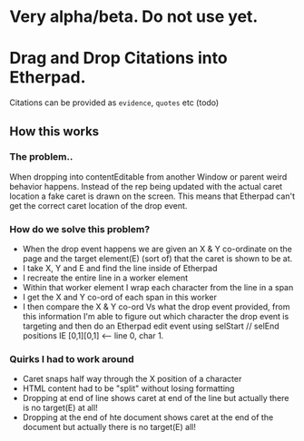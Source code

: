 # Very alpha/beta.  Do not use yet.

# Drag and Drop Citations into Etherpad.

Citations can be provided as ``evidence``, ``quotes`` etc (todo)

## How this works

### The problem..

When dropping into contentEditable from another Window or parent weird behavior happens.  Instead of the rep being updated with the actual caret location a fake caret is drawn on the screen.  This means that Etherpad can't get the correct caret location of the drop event.  

### How do we solve this problem?

* When the drop event happens we are given an X & Y co-ordinate on the page and the target element(E) (sort of) that the caret is shown to be at.
* I take X, Y and E and find the line inside of Etherpad
* I recreate the entire line in a worker element
* Within that worker element I wrap each character from the line in a span
* I get the X and Y co-ord of each span in this worker
* I then compare the X & Y co-ord Vs what the drop event provided, from this information I'm able to figure out which character the drop event is targeting and then do an Etherpad edit event using selStart // selEnd positions IE [0,1][0,1] <-- line 0, char 1.

### Quirks I had to work around
* Caret snaps half way through the X position of a character
* HTML content had to be "split" without losing formatting
* Dropping at end of line shows caret at end of the line but actually there is no target(E) at all!
* Dropping at the end of hte document shows caret at the end of the document but actually there is no target(E) all!
